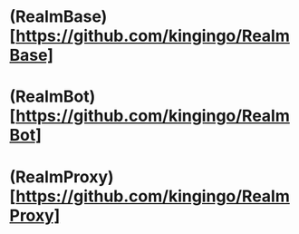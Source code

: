 # (RealmBase)[https://github.com/kingingo/RealmBase]
# (RealmBot)[https://github.com/kingingo/RealmBot]
# (RealmProxy)[https://github.com/kingingo/RealmProxy]

